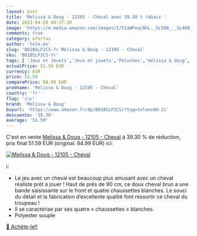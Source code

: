 ```yaml
---
layout: post
title: 'Melissa & Doug - 12105 - Cheval avec 39.30 % rabais '
date: 2021-04-20 09:27:30
image: 'https://m.media-amazon.com/images/I/51aWFexLNhL._SL500_._SL400_.jpg'
comments: true
category: ofertas
author: 'tole.es'
slug: 'B01BSLPJCS-fr Melissa & Doug - 12105 - Cheval'
sku: 'B01BSLPJCS-fr'
tags: [ 'Jeux et Jouets','Jeux et jouets','Peluches','melissa & doug', ]
actualPrice: 51.59 EUR
currency: EUR
price: 51.59
comparePrice: 84.99 EUR
prodname: 'Melissa & Doug - 12105 - Cheval'
country: 'fr'
flag: '🇫🇷'
brand: 'Melissa & Doug'
buyurl: 'https://www.amazon.fr/dp/B01BSLPJCS/?tag=tolees0d-21'
descuento: '39.30'
average: '51.59'
---
```


C'est en vente [Melissa & Doug - 12105 - Cheval](https://www.amazon.fr/dp/B01BSLPJCS/?tag=tolees0d-21)  à  39.30 % de réduction, prix final  51.59 EUR (original: 84.99 EUR) ici:

[![Melissa & Doug - 12105 - Cheval](https://m.media-amazon.com/images/I/51aWFexLNhL._SL500_._SL400_.jpg)](https://www.amazon.fr/dp/B01BSLPJCS/?tag=tolees0d-21)

ℹ️:

- Le jeu avec un cheval est beaucoup plus amusant avec un cheval réaliste prêt à jouer ! Haut de près de 90 cm, ce doux cheval brun a une bande saisissante sur le front et quatre chaussettes blanches. Le souci du détail et la fabrication d’excellente qualité font ressortir ce cheval du troupeau !
- Il se caractérise par ses quatre « chaussettes » blanches.
- Polyester souple

[🛒 Achète-le!!](https://www.amazon.fr/dp/B01BSLPJCS/?tag=tolees0d-21)
